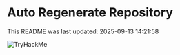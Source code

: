 # Auto Regenerate Repository

This README was last updated: 2025-09-13 14:21:58

 ![TryHackMe](https://tryhackme.com/badge/533634)